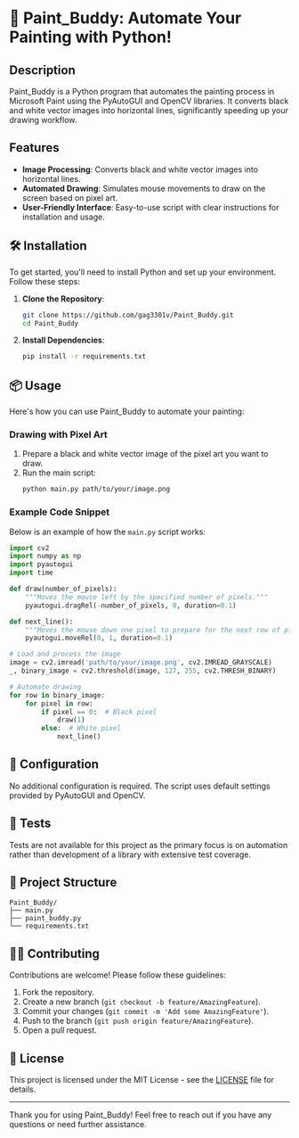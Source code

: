 # 🎨 Paint_Buddy: Automate Your Painting with Python!

## Description
Paint_Buddy is a Python program that automates the painting process in Microsoft Paint using the PyAutoGUI and OpenCV libraries. It converts black and white vector images into horizontal lines, significantly speeding up your drawing workflow.

## Features
- **Image Processing**: Converts black and white vector images into horizontal lines.
- **Automated Drawing**: Simulates mouse movements to draw on the screen based on pixel art.
- **User-Friendly Interface**: Easy-to-use script with clear instructions for installation and usage.

## 🛠️ Installation
To get started, you'll need to install Python and set up your environment. Follow these steps:

1. **Clone the Repository**:
   ```bash
   git clone https://github.com/gag3301v/Paint_Buddy.git
   cd Paint_Buddy
   ```

2. **Install Dependencies**:
   ```bash
   pip install -r requirements.txt
   ```

## 📦 Usage
Here's how you can use Paint_Buddy to automate your painting:

### Drawing with Pixel Art
1. Prepare a black and white vector image of the pixel art you want to draw.
2. Run the main script:
   ```bash
   python main.py path/to/your/image.png
   ```

### Example Code Snippet
Below is an example of how the `main.py` script works:

```python
import cv2
import numpy as np
import pyautogui
import time

def draw(number_of_pixels):
    """Moves the mouse left by the specified number of pixels."""
    pyautogui.dragRel(-number_of_pixels, 0, duration=0.1)

def next_line():
    """Moves the mouse down one pixel to prepare for the next row of pixels."""
    pyautogui.moveRel(0, 1, duration=0.1)

# Load and process the image
image = cv2.imread('path/to/your/image.png', cv2.IMREAD_GRAYSCALE)
_, binary_image = cv2.threshold(image, 127, 255, cv2.THRESH_BINARY)

# Automate drawing
for row in binary_image:
    for pixel in row:
        if pixel == 0:  # Black pixel
            draw(1)
        else:  # White pixel
            next_line()
```

## 🔧 Configuration
No additional configuration is required. The script uses default settings provided by PyAutoGUI and OpenCV.

## 🧪 Tests
Tests are not available for this project as the primary focus is on automation rather than development of a library with extensive test coverage.

## 📁 Project Structure
```
Paint_Buddy/
├── main.py
├── paint_buddy.py
└── requirements.txt
```

## 👩‍💻 Contributing
Contributions are welcome! Please follow these guidelines:

1. Fork the repository.
2. Create a new branch (`git checkout -b feature/AmazingFeature`).
3. Commit your changes (`git commit -m 'Add some AmazingFeature'`).
4. Push to the branch (`git push origin feature/AmazingFeature`).
5. Open a pull request.

## 📄 License
This project is licensed under the MIT License - see the [LICENSE](LICENSE) file for details.

---

Thank you for using Paint_Buddy! Feel free to reach out if you have any questions or need further assistance.